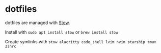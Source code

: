 # dotfiles

dotfiles are managed with [Stow](https://www.gnu.org/software/stow/).

Install with `sudo apt install stow` or `brew install stow`

Create symlinks with `stow alacritty code_shell lvim nvim starship tmux zshrc`
